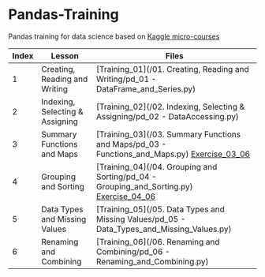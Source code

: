 # Pandas-Training

Pandas training for data science based on [Kaggle micro-courses](https://www.kaggle.com/learn/pandas)

Index | Lesson | Files
------------ | ------------ | -------------
1 | Creating, Reading and Writing | [Training_01](/01. Creating, Reading and Writing/pd_01 - DataFrame_and_Series.py)
2 | Indexing, Selecting & Assigning | [Training_02](/02. Indexing, Selecting & Assigning/pd_02 - DataAccessing.py)
3 | Summary Functions and Maps | [Training_03](/03. Summary Functions and Maps/pd_03 - Functions_and_Maps.py) [Exercise_03_06](/)
4 | Grouping and Sorting | [Training_04](/04. Grouping and Sorting/pd_04 - Grouping_and_Sorting.py) [Exercise_04_06](/)
5 | Data Types and Missing Values | [Training_05](/05. Data Types and Missing Values/pd_05 - Data_Types_and_Missing_Values.py)
6 | Renaming and Combining | [Training_06](/06. Renaming and Combining/pd_06 - Renaming_and_Combining.py)
